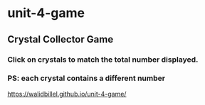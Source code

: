 # unit-4-game
## Crystal Collector Game 
### Click on crystals to match the total number displayed.
### PS: each crystal contains a different number 

https://walidbillel.github.io/unit-4-game/
